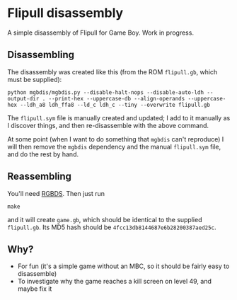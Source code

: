 Flipull disassembly
===================

A simple disassembly of Flipull for Game Boy. Work in progress.

Disassembling
-------------

The disassembly was created like this (from the ROM `flipull.gb`, which must be supplied):

```
python mgbdis/mgbdis.py --disable-halt-nops --disable-auto-ldh --output-dir . --print-hex --uppercase-db --align-operands --uppercase-hex --ldh_a8 ldh_ffa8 --ld_c ldh_c --tiny --overwrite flipull.gb
```

The `flipull.sym` file is manually created and updated; I add to it manually as I discover things, and then re-disassemble with the above command.

At some point (when I want to do something that `mgbdis` can't reproduce) I will then remove the `mgbdis` dependency and the manual `flipull.sym` file, and do the rest by hand.

Reassembling
------------

You'll need [RGBDS](https://github.com/rednex/rgbds). Then just run

```
make
```

and it will create `game.gb`, which should be identical to the supplied `flipull.gb`. Its MD5 hash should be `4fcc13db8144687e6b28200387aed25c`.

Why?
----

* For fun (it's a simple game without an MBC, so it should be fairly easy to disassemble)
* To investigate why the game reaches a kill screen on level 49, and maybe fix it
